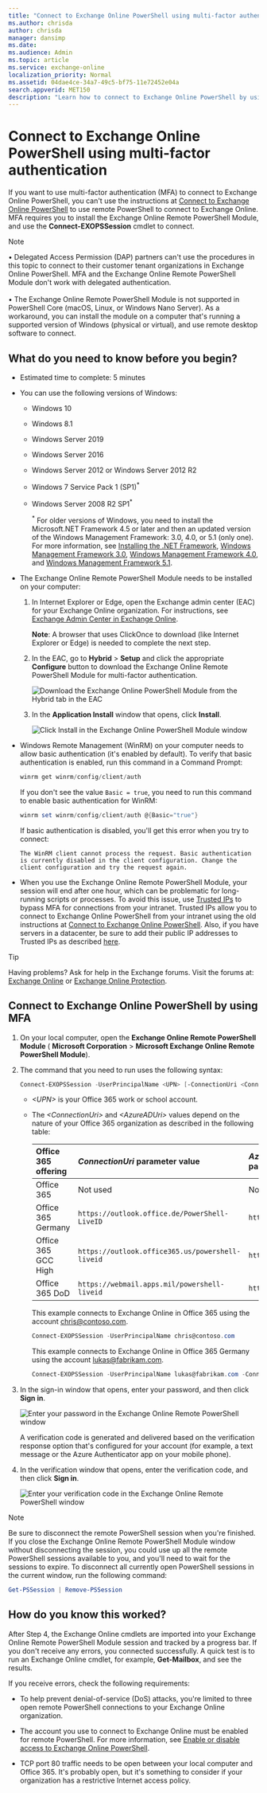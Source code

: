 ```yaml
---
title: "Connect to Exchange Online PowerShell using multi-factor authentication"
ms.author: chrisda
author: chrisda
manager: dansimp
ms.date:
ms.audience: Admin
ms.topic: article
ms.service: exchange-online
localization_priority: Normal
ms.assetid: 04dae4ce-34a7-49c5-bf75-11e72452e04a
search.appverid: MET150
description: "Learn how to connect to Exchange Online PowerShell by using multi-factor authentication (MFA)."
---
```


# Connect to Exchange Online PowerShell using multi-factor authentication

If you want to use multi-factor authentication (MFA) to connect to Exchange Online PowerShell, you can't use the instructions at [Connect to Exchange Online PowerShell](connect-to-exchange-online-powershell.md) to use remote PowerShell to connect to Exchange Online. MFA requires you to install the Exchange Online Remote PowerShell Module, and use the **Connect-EXOPSSession** cmdlet to connect.

> [!NOTE]
> • Delegated Access Permission (DAP) partners can't use the procedures in this topic to connect to their customer tenant organizations in Exchange Online PowerShell. MFA and the Exchange Online Remote PowerShell Module don't work with delegated authentication. <br/><br/> • The Exchange Online Remote PowerShell Module is not supported in PowerShell Core (macOS, Linux, or Windows Nano Server). As a workaround, you can install the module on a computer that's running a supported version of Windows (physical or virtual), and use remote desktop software to connect.

## What do you need to know before you begin?

- Estimated time to complete: 5 minutes

- You can use the following versions of Windows:

  - Windows 10

  - Windows 8.1

  - Windows Server 2019

  - Windows Server 2016

  - Windows Server 2012 or Windows Server 2012 R2

  - Windows 7 Service Pack 1 (SP1)<sup>*</sup>

  - Windows Server 2008 R2 SP1<sup>*</sup>

    <sup>*</sup> For older versions of Windows, you need to install the Microsoft.NET Framework 4.5 or later and then an updated version of the Windows Management Framework: 3.0, 4.0, or 5.1 (only one). For more information, see [Installing the .NET Framework](https://go.microsoft.com/fwlink/p/?LinkId=257868), [Windows Management Framework 3.0](https://go.microsoft.com/fwlink/p/?LinkId=272757), [Windows Management Framework 4.0](https://go.microsoft.com/fwlink/p/?LinkId=391344), and [Windows Management Framework 5.1](https://aka.ms/wmf5download).

- The Exchange Online Remote PowerShell Module needs to be installed on your computer:

  1. In Internet Explorer or Edge, open the Exchange admin center (EAC) for your Exchange Online organization. For instructions, see [Exchange Admin Center in Exchange Online](https://technet.microsoft.com/library/ace44f6b-4084-4f9c-89b3-e0317962472b.aspx).

     **Note**: A browser that uses ClickOnce to download (like Internet Explorer or Edge) is needed to complete the next step.

  2. In the EAC, go to **Hybrid** > **Setup** and click the appropriate **Configure** button to download the Exchange Online Remote PowerShell Module for multi-factor authentication.

     ![Download the Exchange Online PowerShell Module from the Hybrid tab in the EAC](../../media/24645e56-8b11-4c0f-ace4-09bdb2703562.png)

  3. In the **Application Install** window that opens, click **Install**.

     ![Click Install in the Exchange Online PowerShell Module window](../../media/0fd389a1-a32d-4e2f-bf5f-78e9b6407d4c.png)

- Windows Remote Management (WinRM) on your computer needs to allow basic authentication (it's enabled by default). To verify that basic authentication is enabled, run this command in a Command Prompt:

  ```PowerShell
  winrm get winrm/config/client/auth
  ```

  If you don't see the value `Basic = true`, you need to run this command to enable basic authentication for WinRM:

  ```PowerShell
  winrm set winrm/config/client/auth @{Basic="true"}
  ```

  If basic authentication is disabled, you'll get this error when you try to connect:

  `The WinRM client cannot process the request. Basic authentication is currently disabled in the client configuration. Change the client configuration and try the request again.`

- When you use the Exchange Online Remote PowerShell Module, your session will end after one hour, which can be problematic for long-running scripts or processes. To avoid this issue, use [Trusted IPs](https://docs.microsoft.com/azure/active-directory/authentication/howto-mfa-mfasettings#trusted-ips) to bypass MFA for connections from your intranet. Trusted IPs allow you to connect to Exchange Online PowerShell from your intranet using the old instructions at [Connect to Exchange Online PowerShell](connect-to-exchange-online-powershell.md). Also, if you have servers in a datacenter, be sure to add their public IP addresses to Trusted IPs as described [here](https://docs.microsoft.com/azure/active-directory/authentication/howto-mfa-mfasettings#enable-the-trusted-ips-feature-by-using-service-settings).

> [!TIP]
> Having problems? Ask for help in the Exchange forums. Visit the forums at: [Exchange Online](https://go.microsoft.com/fwlink/p/?linkId=267542) or [Exchange Online Protection](https://go.microsoft.com/fwlink/p/?linkId=285351).

## Connect to Exchange Online PowerShell by using MFA

1. On your local computer, open the **Exchange Online Remote PowerShell Module** ( **Microsoft Corporation** > **Microsoft Exchange Online Remote PowerShell Module**).

2. The command that you need to run uses the following syntax:

   ```PowerShell
   Connect-EXOPSSession -UserPrincipalName <UPN> [-ConnectionUri <ConnectionUri> -AzureADAuthorizationEndPointUri <AzureADUri>]
   ```

   - _\<UPN\>_ is your Office 365 work or school account.

   - The _\<ConnectionUri\>_ and _\<AzureADUri\>_ values depend on the nature of your Office 365 organization as described in the following table:

     |**Office 365 offering**|**_ConnectionUri_ parameter value**|**_AzureADAuthorizationEndPointUri_ parameter value**|
     |:-----|:-----|:-----|
     |Office 365|Not used|Not used|
     |Office 365 Germany|`https://outlook.office.de/PowerShell-LiveID`|`https://login.microsoftonline.de/common`|
     |Office 365 GCC High|`https://outlook.office365.us/powershell-liveid`|`https://login.microsoftonline.us/common`|
     |Office 365 DoD|`https://webmail.apps.mil/powershell-liveid`|`https://login.microsoftonline.us/common`|

     This example connects to Exchange Online in Office 365 using the account chris@contoso.com.

     ```PowerShell
     Connect-EXOPSSession -UserPrincipalName chris@contoso.com
     ```

     This example connects to Exchange Online in Office 365 Germany using the account lukas@fabrikam.com.

     ```PowerShell
     Connect-EXOPSSession -UserPrincipalName lukas@fabrikam.com -ConnectionUri https://outlook.office.de/PowerShell-LiveID -AzureADAuthorizationEndPointUri https://login.microsoftonline.de/common
     ```

3. In the sign-in window that opens, enter your password, and then click **Sign in**.

   ![Enter your password in the Exchange Online Remote PowerShell window](../../media/b85d80d9-1043-4c7c-8f14-d87d8d56b188.png)

   A verification code is generated and delivered based on the verification response option that's configured for your account (for example, a text message or the Azure Authenticator app on your mobile phone).

4. In the verification window that opens, enter the verification code, and then click **Sign in**.

   ![Enter your verification code in the Exchange Online Remote PowerShell window](../../media/d3a405ce-5364-4732-a7bb-2cc9c678da2d.png)

> [!NOTE]
> Be sure to disconnect the remote PowerShell session when you're finished. If you close the Exchange Online Remote PowerShell Module window without disconnecting the session, you could use up all the remote PowerShell sessions available to you, and you'll need to wait for the sessions to expire. To disconnect all currently open PowerShell sessions in the current window, run the following command:

```PowerShell
Get-PSSession | Remove-PSSession
```

## How do you know this worked?

After Step 4, the Exchange Online cmdlets are imported into your Exchange Online Remote PowerShell Module session and tracked by a progress bar. If you don't receive any errors, you connected successfully. A quick test is to run an Exchange Online cmdlet, for example, **Get-Mailbox**, and see the results.

If you receive errors, check the following requirements:

- To help prevent denial-of-service (DoS) attacks, you're limited to three open remote PowerShell connections to your Exchange Online organization.

- The account you use to connect to Exchange Online must be enabled for remote PowerShell. For more information, see [Enable or disable access to Exchange Online PowerShell](../disable-access-to-exchange-online-powershell.md).

- TCP port 80 traffic needs to be open between your local computer and Office 365. It's probably open, but it's something to consider if your organization has a restrictive Internet access policy.
